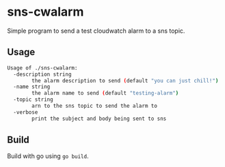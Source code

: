 # sns-cwalarm

Simple program to send a test cloudwatch alarm to a sns topic.

## Usage

```bash
Usage of ./sns-cwalarm:
  -description string
        the alarm description to send (default "you can just chill!")
  -name string
        the alarm name to send (default "testing-alarm")
  -topic string
        arn to the sns topic to send the alarm to
  -verbose
        print the subject and body being sent to sns
```

## Build

Build with go using `go build`.
